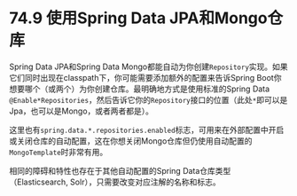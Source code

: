 # 74.9 使用Spring Data JPA和Mongo仓库

Spring Data JPA和Spring Data Mongo都能自动为你创建`Repository`实现。如果它们同时出现在classpath下，你可能需要添加额外的配置来告诉Spring Boot你想要哪个（或两个）为你创建仓库。最明确地方式是使用标准的Spring Data `@Enable*Repositories`，然后告诉它你的`Repository`接口的位置（此处`*`即可以是Jpa，也可以是Mongo，或者两者都是）。

这里也有`spring.data.*.repositories.enabled`标志，可用来在外部配置中开启或关闭仓库的自动配置，这在你想关闭Mongo仓库但仍使用自动配置的`MongoTemplate`时非常有用。

相同的障碍和特性也存在于其他自动配置的Spring Data仓库类型（Elasticsearch, Solr），只需要改变对应注解的名称和标志。

